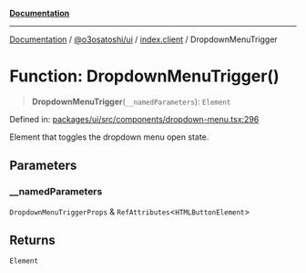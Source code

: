 [**Documentation**](../../../../README.md)

***

[Documentation](../../../../README.md) / [@o3osatoshi/ui](../../README.md) / [index.client](../README.md) / DropdownMenuTrigger

# Function: DropdownMenuTrigger()

> **DropdownMenuTrigger**(`__namedParameters`): `Element`

Defined in: [packages/ui/src/components/dropdown-menu.tsx:296](https://github.com/o3osatoshi/experiment/blob/54ab00df974a3e9f8283fbcd8c611ed1e0274132/packages/ui/src/components/dropdown-menu.tsx#L296)

Element that toggles the dropdown menu open state.

## Parameters

### \_\_namedParameters

`DropdownMenuTriggerProps` & `RefAttributes`\<`HTMLButtonElement`\>

## Returns

`Element`
